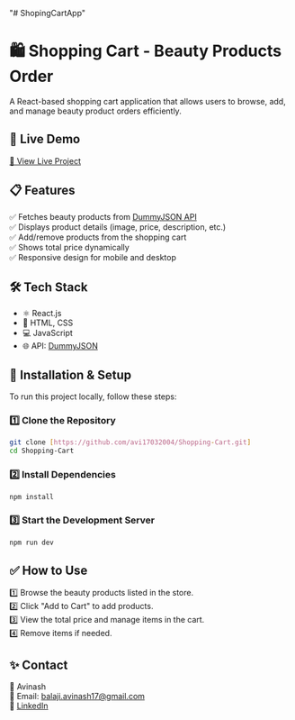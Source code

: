 "# ShopingCartApp" 

# 🛍️ **Shopping Cart - Beauty Products Order**  

A React-based shopping cart application that allows users to browse, add, and manage beauty product orders efficiently.  

## 🚀 **Live Demo**  
[🔗 View Live Project](http://shoppingcart-avi.netlify.app)  

## 📋 **Features**  
✅ Fetches beauty products from [DummyJSON API](https://dummyjson.com/products)  
✅ Displays product details (image, price, description, etc.)  
✅ Add/remove products from the shopping cart  
✅ Shows total price dynamically  
✅ Responsive design for mobile and desktop  

## 🛠 **Tech Stack**  
- ⚛️ React.js  
- 🎨 HTML, CSS  
- 💻 JavaScript  
- 🌐 API: [DummyJSON](https://dummyjson.com/products)  

## 🚀 **Installation & Setup**  
To run this project locally, follow these steps:  

### 1️⃣ **Clone the Repository**  
```sh
git clone [https://github.com/avi17032004/Shopping-Cart.git]
cd Shopping-Cart
```

### 2️⃣ **Install Dependencies**  
```sh
npm install
```

### 3️⃣ **Start the Development Server**  
```sh
npm run dev
```

## ✅ **How to Use**  
1️⃣ Browse the beauty products listed in the store.  
2️⃣ Click "Add to Cart" to add products.  
3️⃣ View the total price and manage items in the cart.  
4️⃣ Remove items if needed.  


## ✨ **Contact**  
👤 Avinash  
📧 Email: balaji.avinash17@gmail.com  
🔗 [LinkedIn](www.linkedin.com/in/avinash-b-6b3ba7282)  
